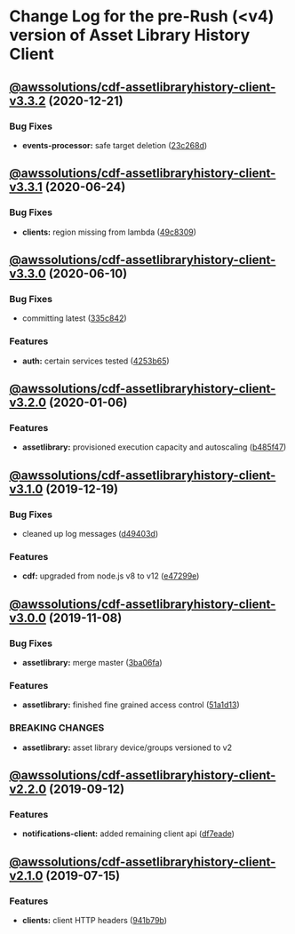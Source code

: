 # Change Log for the pre-Rush (<v4) version of Asset Library History Client

## [@awssolutions/cdf-assetlibraryhistory-client-v3.3.2](#@awssolutions/cdf-assetlibraryhistory-client-v3.3.1...@awssolutions/cdf-assetlibraryhistory-client-v3.3.2) (2020-12-21)

### Bug Fixes

- **events-processor:** safe target deletion ([23c268d](23c268d1ca40e1b53c8d371f8fb22d0bf34c885f))

## [@awssolutions/cdf-assetlibraryhistory-client-v3.3.1](@awssolutions/cdf-assetlibraryhistory-client-v3.3.0...@awssolutions/cdf-assetlibraryhistory-client-v3.3.1) (2020-06-24)

### Bug Fixes

- **clients:** region missing from lambda ([49c8309](49c8309e87fd315267a15a888dcd20d2fc3e209b))

## [@awssolutions/cdf-assetlibraryhistory-client-v3.3.0](@awssolutions/cdf-assetlibraryhistory-client-v3.2.0...@awssolutions/cdf-assetlibraryhistory-client-v3.3.0) (2020-06-10)

### Bug Fixes

- committing latest ([335c842](335c84223ab2a860c52766559b220170a64c7c17))

### Features

- **auth:** certain services tested ([4253b65](4253b65750e52dd962a3a42dde05626044bb79cc))

## [@awssolutions/cdf-assetlibraryhistory-client-v3.2.0](@awssolutions/cdf-assetlibraryhistory-client-v3.1.0...@awssolutions/cdf-assetlibraryhistory-client-v3.2.0) (2020-01-06)

### Features

- **assetlibrary:** provisioned execution capacity and autoscaling ([b485f47](b485f477c0b1c36d63f74c70fa041c296148b980))

## [@awssolutions/cdf-assetlibraryhistory-client-v3.1.0](@awssolutions/cdf-assetlibraryhistory-client-v3.0.0...@awssolutions/cdf-assetlibraryhistory-client-v3.1.0) (2019-12-19)

### Bug Fixes

- cleaned up log messages ([d49403d](d49403d11f3f73ea8c5ce061bfa790ec40cd8c13))

### Features

- **cdf:** upgraded from node.js v8 to v12 ([e47299e](e47299ee399acf6554a0845048c4fed99251c2b1))

## [@awssolutions/cdf-assetlibraryhistory-client-v3.0.0](@awssolutions/cdf-assetlibraryhistory-client-v2.2.0...@awssolutions/cdf-assetlibraryhistory-client-v3.0.0) (2019-11-08)

### Bug Fixes

- **assetlibrary:** merge master ([3ba06fa](3ba06fa9fc5b264ceaed0f97ccf45fab97d57a08))

### Features

- **assetlibrary:** finished fine grained access control ([51a1d13](51a1d134ec48be2d62edc575998752ff866230bf))

### BREAKING CHANGES

- **assetlibrary:** asset library device/groups versioned to v2

## [@awssolutions/cdf-assetlibraryhistory-client-v2.2.0](@awssolutions/cdf-assetlibraryhistory-client-v2.1.0...@awssolutions/cdf-assetlibraryhistory-client-v2.2.0) (2019-09-12)

### Features

- **notifications-client:** added remaining client api ([df7eade](df7eade))

## [@awssolutions/cdf-assetlibraryhistory-client-v2.1.0](@awssolutions/cdf-assetlibraryhistory-client-v2.0.0...@awssolutions/cdf-assetlibraryhistory-client-v2.1.0) (2019-07-15)

### Features

- **clients:** client HTTP headers ([941b79b](941b79b))
